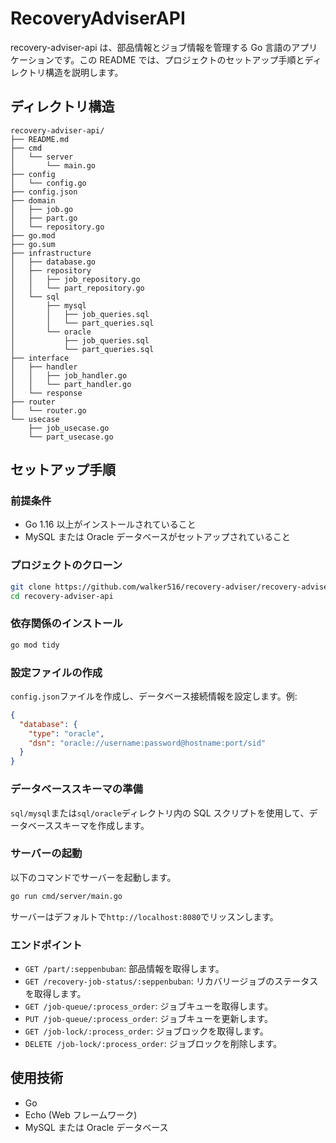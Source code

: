 # RecoveryAdviserAPI

recovery-adviser-api は、部品情報とジョブ情報を管理する Go 言語のアプリケーションです。この README では、プロジェクトのセットアップ手順とディレクトリ構造を説明します。

## ディレクトリ構造

```
recovery-adviser-api/
├── README.md
├── cmd
│   └── server
│       └── main.go
├── config
│   └── config.go
├── config.json
├── domain
│   ├── job.go
│   ├── part.go
│   └── repository.go
├── go.mod
├── go.sum
├── infrastructure
│   ├── database.go
│   ├── repository
│   │   ├── job_repository.go
│   │   └── part_repository.go
│   └── sql
│       ├── mysql
│       │   ├── job_queries.sql
│       │   └── part_queries.sql
│       └── oracle
│           ├── job_queries.sql
│           └── part_queries.sql
├── interface
│   ├── handler
│   │   ├── job_handler.go
│   │   └── part_handler.go
│   └── response
├── router
│   └── router.go
└── usecase
    ├── job_usecase.go
    └── part_usecase.go
```

## セットアップ手順

### 前提条件

- Go 1.16 以上がインストールされていること
- MySQL または Oracle データベースがセットアップされていること

### プロジェクトのクローン

```sh
git clone https://github.com/walker516/recovery-adviser/recovery-adviser-api.git
cd recovery-adviser-api
```

### 依存関係のインストール

```sh
go mod tidy
```

### 設定ファイルの作成

`config.json`ファイルを作成し、データベース接続情報を設定します。例:

```json
{
  "database": {
    "type": "oracle",
    "dsn": "oracle://username:password@hostname:port/sid"
  }
}
```

### データベーススキーマの準備

`sql/mysql`または`sql/oracle`ディレクトリ内の SQL スクリプトを使用して、データベーススキーマを作成します。

### サーバーの起動

以下のコマンドでサーバーを起動します。

```sh
go run cmd/server/main.go
```

サーバーはデフォルトで`http://localhost:8080`でリッスンします。

### エンドポイント

- `GET /part/:seppenbuban`: 部品情報を取得します。
- `GET /recovery-job-status/:seppenbuban`: リカバリージョブのステータスを取得します。
- `GET /job-queue/:process_order`: ジョブキューを取得します。
- `PUT /job-queue/:process_order`: ジョブキューを更新します。
- `GET /job-lock/:process_order`: ジョブロックを取得します。
- `DELETE /job-lock/:process_order`: ジョブロックを削除します。

## 使用技術

- Go
- Echo (Web フレームワーク)
- MySQL または Oracle データベース

